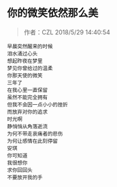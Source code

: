 # `你的微笑依然那么美 `
>作者：CZL  2018/5/29 14:40:54 

    早晨突然醒来的时候
    泪水涌过心头
    想起昨夜在梦里
    梦见你曾给过的温柔
    你那天使的微笑
    三年了
    在我心里一直保留 
    虽然不能完全拥有
    但我不会因一点小小的挫折
    而放弃对你的追求
    时光啊
    静悄悄从角落逝流
    为何不带走哀痛者的悲伤
    为何让感情在此刻停留
    安琪
    你可知道
    我很想你
    求你回回头
    不要放开我的手